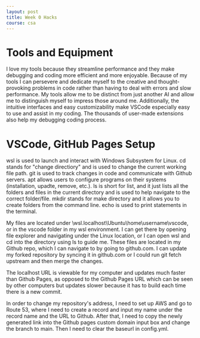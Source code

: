 ```yaml
---
layout: post
title: Week 0 Hacks
course: csa
---
```

# Tools and Equipment
I love my tools because they streamline performance and they make debugging and coding more efficient and more enjoyable. Because of my tools I can persevere and dedicate myself to the creative and thought-provoking problems in code rather than having to deal with errors and slow performance. My tools allow me to be distinct from just another AI and allow me to distinguish myself to impress those around me. Additionally, the intuitive interfaces and easy customizability make VSCode especially easy to use and assist in my coding. The thousands of user-made extensions also help my debugging coding process.

# VSCode, GitHub Pages Setup
wsl is used to launch and interact with Windows Subsystem for Linux.
cd stands for "change directiory" and is used to change the current working file path.
git is used to track changes in code and communicate with Github servers. apt allows users to configure programs on their systems (installation, upadte, remove, etc.).
ls is short for list, and it just lists all the folders and files in the current directory and is used to help navigate to the correct folder/file.
mkdir stands for make directory and it allows you to create folders from the command line.
echo is used to print statements in the terminal.

My files are located under \\wsl.localhost\Ubuntu\home\username\vscode, or in the vscode folder in my wsl environment. I can get there by opening file explorer and navigating under the Linux location, or I can open wsl and cd into the directory using ls to guide me. These files are located in my Github repo, which I can navigate to by going to github.com. I can update my forked repository by syncing it in github.com or I could run git fetch upstream and then merge the changes.

The localhost URL is viewable for my computer and updates much faster than Github Pages, as opposed to the Github Pages URL which can be seen by other computers but updates slower because it has to build each time there is a new commit.

In order to change my repository's address, I need to set up AWS and go to Route 53, where I need to create a record and input my name under the record name and the URL to Github. After that, I need to copy the newly generated link into the Github pages custom domain input box and change the branch to main. Then I need to clear the baseurl in config.yml.